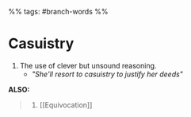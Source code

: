 %% tags: #branch-words %%
# Casuistry
1. The use of clever but unsound reasoning.
	- *"She'll resort to casuistry to justify her deeds"*

**ALSO:**
> 1. [[Equivocation]]